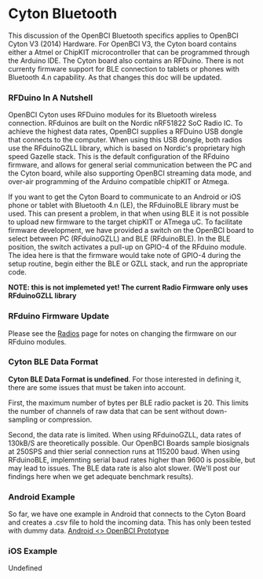 # Cyton Bluetooth

This discussion of the OpenBCI Bluetooth specifics applies to OpenBCI Cyton V3 (2014) Hardware. For OpenBCI V3, the Cyton board contains either a Atmel or ChipKIT microcontroller that can be programmed through the Arduino IDE. The Cyton board also contains an RFDuino. There is not currenty firmware support for BLE connection to tablets or phones with Bluetooth 4.n capability. As that changes this doc will be updated.

### RFDuino In A Nutshell

OpenBCI Cyton uses RFDuino modules for its Bluetooth wireless connection. RFduinos are built on the Nordic nRF51822 SoC Radio IC. To achieve the highest data rates, OpenBCI supplies a RFDuino USB dongle that connects to the computer. When using this USB dongle, both radios use the RFduinoGZLL library, which is based on Nordic's proprietary high speed Gazelle stack. This is the default configuration of the RFduino firmware, and allows for general serial communication between the PC and the Cyton board, while also supporting OpenBCI streaming data mode, and over-air programming of the Arduino compatible chipKIT or Atmega.

If you want to get the Cyton Board to communicate to an Android or iOS phone or tablet with Bluetooth 4.n (LE), the RFduinoBLE library must be used. This can present a problem, in that when using BLE it is not possible to upload new firmware to the target chipKIT or ATmega uC. To facilitate firmware development, we have provided a switch on the OpenBCI board to select between PC (RFduinoGZLL) and BLE (RFduinoBLE). In the BLE position, the switch activates a pull-up on GPIO-4 of the RFduino module. The idea here is that the firmware would take note of GPIO-4 during the setup routine, begin either the BLE or GZLL stack, and run the appropriate code.

**NOTE: this is not implemeted yet! The current Radio Firmware only uses RFduinoGZLL library** 

### RFduino Firmware Update

Please see the [Radios](http://docs.openbci.com/Hardware/06-Cyton_Radios_Programming_Tutorial) page for notes on changing the firmware on our RFduino modules.

### Cyton BLE Data Format

**Cyton BLE Data Format is undefined**. For those interested in defining it, there are some issues that must be taken into account. 

First, the maximum number of bytes per BLE radio packet is 20. This limits the number of channels of raw data that can be sent without down-sampling or compression.

Second, the data rate is limited. When using RFduinoGZLL, data rates of 130kB/S are theoretically possible. Our OpenBCI Boards sample biosignals at 250SPS and thier serial connection runs at 115200 baud. When using RFduinoBLE, implemnting serial baud rates higher than 9600 is possible, but may lead to issues. The BLE data rate is also alot slower. (We'll post our findings here when we get adequate benchmark results).

### Android Example

So far, we have one example in Android that connects to the Cyton Board and creates a .csv file to hold the incoming data. This has only been tested with dummy data.
[Android <> OpenBCI Prototype](https://github.com/yasser304/OpenBCI-AndroidApp)

### iOS Example

Undefined
